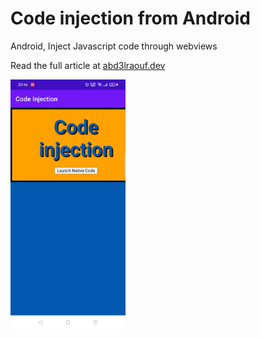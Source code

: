 # Code injection from Android

Android, Inject Javascript code through webviews

Read the full article at [abd3lraouf.dev](https://abd3lraouf.dev/blog/mastering-android-webviews-the-missing-guide/)

<p>
      <a href="https://abd3lraouf.dev/blog/mastering-android-webviews-the-missing-guide"><img src="https://github.com/AbdElraoufSabri/webview_code_injection/raw/master/art/from-web-to-android.gif" style="height: 400px;" alt="views" title="Read the full article" alt="Read the full article"></a>
</p>
